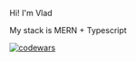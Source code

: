 Hi! I'm Vlad

My stack is MERN + Typescript

[![codewars](https://www.codewars.com/users/Swesdek/badges/large)](https://www.codewars.com/users/Swesdek)
